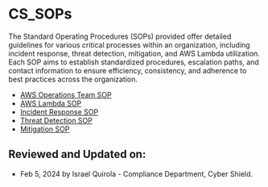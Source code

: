 # CS_SOPs

The Standard Operating Procedures (SOPs) provided offer detailed guidelines for various critical processes within an organization, including incident response, threat detection, mitigation, and AWS Lambda utilization. Each SOP aims to establish standardized procedures, escalation paths, and contact information to ensure efficiency, consistency, and adherence to best practices across the organization.

- [AWS Operations Team SOP](AWS_operations_team.md)
- [AWS Lambda SOP](AWS_Lambda_sop.md)
- [Incident Response SOP](INCIDENT_response_SOP.md)
- [Threat Detection SOP](THREAT_detection.md)
- [Mitigation SOP](Mitigation_SOP.md)

## Reviewed and Updated on:
- Feb 5, 2024 by Israel Quirola - Compliance Department, Cyber Shield.